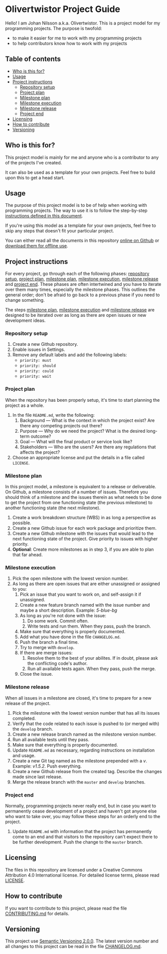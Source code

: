 # Olivertwistor Project Guide
Hello! I am Johan Nilsson a.k.a. Olivertwistor. This is a project model for my 
programming projects. The purpose is twofold:

* to make it easier for me to work with my programming projects
* to help contributors know how to work with my projects

## Table of contents

* [Who is this for?](#who-is-this-for)
* [Usage](#usage)
* [Project instructions][3]
    * [Repository setup][8]
    * [Project plan][10]
    * [Milestone plan][11]
    * [Milestone execution][12]
    * [Milestone release][13]
    * [Project end][14]
* [Licensing](#licensing)
* [How to contribute](#how-to-contribute)
* [Versioning](#versioning)

## Who is this for?
This project model is mainly for me and anyone who is a contributor to any of 
the projects I've created.

It can also be used as a template for your own projects. Feel free to build 
upon this to get a head start.

## Usage
The purpose of this project model is to be of help when working with 
programming projects. The way to use it is to follow the step-by-step 
[instructions defined in this document][3].

If you're using this model as a template for your own projects, feel free to 
skip any steps that doesn't fit your particular project.

You can either read all the documents in this repository [online on Github][1] 
or [download them for offline use][2].

## Project instructions
For every project, go through each of the following phases: 
[repository setup][8], [project plan][10], [milestone plan][11], 
[milestone execution][12], [milestone release][13] and [project end][14]. These 
phases are often intertwined and you have to iterate over them many times, 
especially the milestone phases. This outlines the general order; don't be 
afraid to go back to a previous phase if you need to change something.

The steps [milestone plan][11], [milestone execution][12] and 
[milestone release][13] are designed to be iterated over as long as there are 
open issues or new development ideas.

### Repository setup
1. Create a new Github repository.
1. Enable issues in Settings.
1. Remove any default labels and add the following labels:
    * `priority: must`
    * `priority: should`
    * `priority: could`
    * `priority: wait`

### Project plan
When the repository has been properly setup, it's time to start planning the 
project as a whole.

1. In the file `README.md`, write the following:
    1. Background &mdash; What is the context in which the project exist? Are 
    there any competing projects out there?
    1. Purpose &mdash; Why do we need the project? What is the desired 
    long-term outcome?
    1. Goal &mdash; What will the final product or service look like?
    1. Stakeholders &mdash; Who are the users? Are there any regulations that 
    affects the project?
1. Choose an appropriate license and put the details in a file called 
`LICENSE`.

### Milestone plan
In this project model, a milestone is equivalent to a release or deliverable. 
On Github, a milestone consists of a number of issues. Therefore you should 
think of a milestone and the issues therein as what needs to be done to get the 
project from one functioning state (the previous milestone) to another 
functioning state (the next milestone).

1. Create a work breakdown structure (WBS) in as long a perspective as possible.
1. Create a new Github issue for each work package and prioritize them.
1. Create a new Github milestone with the issues that would lead to the next 
functioning state of the project. Give priority to issues with higher priority.
1. **Optional**: Create more milestones as in step 3, if you are able to plan 
that far ahead.

### Milestone execution
1. Pick the open milestone with the lowest version number.
1. As long as there are open issues that are either unassigned or assigned to 
you:
    1. Pick an issue that you want to work on, and self-assign it if unassigned.
    1. Create a new feature branch named with the issue number and maybe a 
    short description. Example: *5-blue-bg*
    1. As long as you're not done with the issue:
        1. Do some work. Commit often.
        1. Write tests and run them. When they pass, push the branch.
    1. Make sure that everything is properly documented.
    1. Add what you have done in the file `CHANGELOG.md`.
    1. Push the branch a final time.
    1. Try to merge with `develop`.
    1. If there are merge issues:
        1. Resolve them to the best of your abilites. If in doubt, please ask 
        the conflicting code's author.
        1. Run all available tests again. When they pass, push the merge.
    1. Close the issue.

### Milestone release
When all issues in a milestone are closed, it's time to prepare for a new 
release of the project.

1. Pick the milestone with the lowest version number that has all its issues 
completed.
1. Verify that the code related to each issue is pushed to (or merged with) the 
`develop` branch.
1. Create a new release branch named as the milestone version number.
1. Run all available tests until they pass.
1. Make sure that everything is properly documented.
1. Update `README.md` as necessary, regarding instructions on installation and 
usage.
1. Create a new Git tag named as the milestone prepended with a *v*. Example: 
*v1.5.2*. Push everything.
1. Create a new Github release from the created tag. Describe the changes made 
since last release.
1. Merge the release branch with the `master` and `develop` branches.

### Project end
Normally, programming projects never really end, but in case you want to 
permanently cease development of a project and haven't got anyone else who want 
to take over, you may follow these steps for an orderly end to the project.

1. Update `README.md` with information that the project has permanently come to 
an end and that visitors to the repository can't expect there to be further 
development. Push the change to the `master` branch.

## Licensing
The files in this repository are licensed under a Creative Commons Attribution 
4.0 International license. For detailed license terms, please read [LICENSE][5].

## How to contribute
If you want to contribute to this project, please read the file 
[CONTRIBUTING.md][4] for details.

## Versioning
This project use [Semantic Versioning 2.0.0][6]. The latest version number and 
all changes to this project can be read in the file [CHANGELOG.md][9].


[1]: https://github.com/olivertwistor/olivertwistor-project-guide
[2]: https://github.com/olivertwistor/olivertwistor-project-guide/releases
[3]: #project-instructions
[4]: CONTRIBUTING.md
[5]: LICENSE
[6]: https://semver.org/
[7]: https://github.com/olivertwistor/olivertwistor-programming-style-guide
[8]: #repository-setup
[9]: CHANGELOG.md
[10]: #project-plan
[11]: #milestone-plan
[12]: #milestone-execution
[13]: #milestone-release
[14]: #project-end
